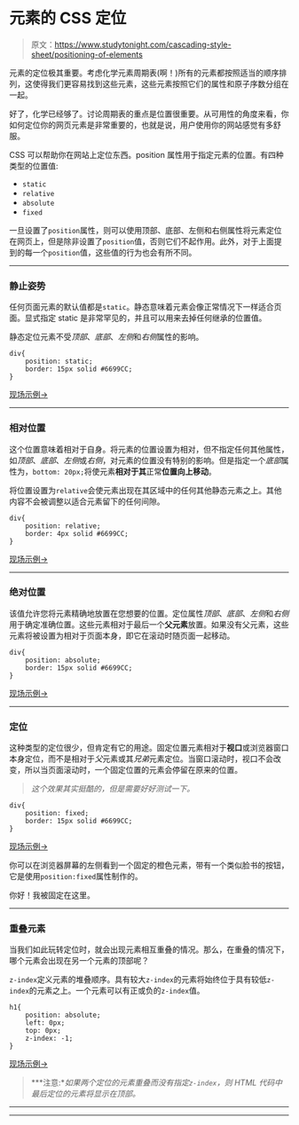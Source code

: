 # 元素的 CSS 定位

> 原文：<https://www.studytonight.com/cascading-style-sheet/positioning-of-elements>

元素的定位极其重要。考虑化学元素周期表(啊！)所有的元素都按照适当的顺序排列，这使得我们更容易找到这些元素，这些元素按照它们的属性和原子序数分组在一起。

好了，化学已经够了。讨论周期表的重点是位置很重要。从可用性的角度来看，你如何定位你的网页元素是非常重要的，也就是说，用户使用你的网站感觉有多舒服。

CSS 可以帮助你在网站上定位东西。position 属性用于指定元素的位置。有四种类型的位置值:

*   `static`
*   `relative`
*   `absolute`
*   `fixed`

一旦设置了`position`属性，则可以使用顶部、底部、左侧和右侧属性将元素定位在网页上，但是除非设置了`position`值，否则它们不起作用。此外，对于上面提到的每一个`position`值，这些值的行为也会有所不同。

* * *

### 静止姿势

任何页面元素的默认值都是`static`。静态意味着元素会像正常情况下一样适合页面。显式指定 static 是非常罕见的，并且可以用来去掉任何继承的位置值。

静态定位元素不受*顶部*、*底部*、*左侧*和*右侧*属性的影响。

```
div{ 
    position: static;
    border: 15px solid #6699CC;
}
```

[现场示例→](/code/playground/web?file=css-static_position)

* * *

### 相对位置

这个位置意味着相对于自身。将元素的位置设置为相对，但不指定任何其他属性，如*顶部*、*底部*、*左侧*或*右侧*，对元素的位置没有特别的影响。但是指定一个*底部*属性为，`bottom: 20px;`将使元素**相对于其**正常**位置向上移动**。

将位置设置为`relative`会使元素出现在其区域中的任何其他静态元素之上。其他内容不会被调整以适合元素留下的任何间隙。

```
div{ 
    position: relative; 
    border: 4px solid #6699CC; 
}
```

[现场示例→](/code/playground/web?file=css-relative_position)

* * *

### 绝对位置

该值允许您将元素精确地放置在您想要的位置。定位属性*顶部*、*底部*、*左侧*和*右侧*用于确定准确位置。这些元素相对于最后一个**父元素**放置。如果没有父元素，这些元素将被设置为相对于页面本身，即它在滚动时随页面一起移动。

```
div{ 
    position: absolute;
    border: 15px solid #6699CC;
}
```

[现场示例→](/code/playground/web?file=css-absolute_position)

* * *

### 定位

这种类型的定位很少，但肯定有它的用途。固定位置元素相对于**视口**或浏览器窗口本身定位，而不是相对于*父*元素或其*兄弟*元素定位。当窗口滚动时，视口不会改变，所以当页面滚动时，一个固定位置的元素会停留在原来的位置。

> *这个效果其实挺酷的，但是需要好好测试一下。*

```
div{ 
    position: fixed;
    border: 15px solid #6699CC;
}
```

[现场示例→](/code/playground/web?file=css-fixed_position)

你可以在浏览器屏幕的左侧看到一个固定的橙色元素，带有一个类似脸书的按钮，它是使用`position:fixed`属性制作的。

你好！我被固定在这里。

* * *

### 重叠元素

当我们如此玩转定位时，就会出现元素相互重叠的情况。那么，在重叠的情况下，哪个元素会出现在另一个元素的顶部呢？

`z-index`定义元素的堆叠顺序。具有较大`z-index`的元素将始终位于具有较低`z-index`的元素之上。一个元素可以有正或负的`z-index`值。

```
h1{ 
    position: absolute;
    left: 0px;
    top: 0px;
    z-index: -1;
}
```

[现场示例→](/code/playground/web?file=css-overlapping)

> ***注意:**如果两个定位的元素重叠而没有指定`z-index`，则 HTML 代码中最后定位的元素将显示在顶部。*

* * *

* * *